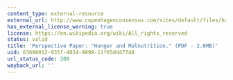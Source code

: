 ```yaml
---
content_type: external-resource
external_url: http://www.copenhagenconsensus.com/sites/default/files/hunger_perspective_paper_rogers.pdf
has_external_license_warning: true
license: https://en.wikipedia.org/wiki/All_rights_reserved
status: valid
title: 'Perspective Paper: "Hunger and Malnutrition." (PDF - 2.6MB)'
uid: 63698012-935f-4034-9898-11f65dd47748
url_status_code: 200
wayback_url: ''
---
```


